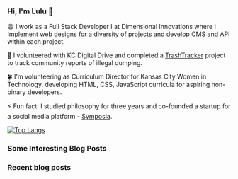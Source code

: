 ### Hi, I'm Lulu 👋

😄 I work as a Full Stack Developer I at Dimensional Innovations where I Implement web designs for a diversity of projects and develop CMS and API within each project.

🌱 I volunteered with KC Digital Drive and completed a [TrashTracker](https://github.com/codeforkansascity/TrashTrackerWebApp) project to track community reports of illegal dumping.

🍀 I'm volunteering as Curriculum Director for Kansas City Women in Technology, developing HTML, CSS, JavaScript curricula for aspiring non-binary developers.

⚡ Fun fact: I studied philosophy for three years and co-founded a startup for a social media platform - [Symposia](https://www.projectsymposia.com/).

[![Top Langs](https://github-readme-stats.vercel.app/api/top-langs/?username=lulu-cao&layout=compact)](https://github.com/lulu-cao/github-readme-stats)

### Some Interesting Blog Posts
<!--posts:start-->
<!--posts:end-->

### Recent blog posts
